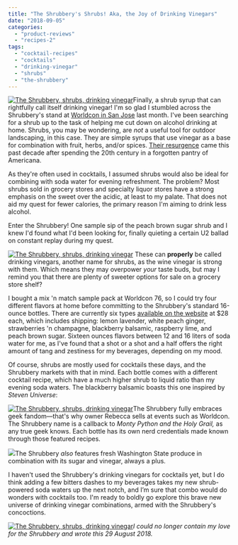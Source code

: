```yaml
---
title: "The Shrubbery's Shrubs! Aka, the Joy of Drinking Vinegars"
date: "2018-09-05"
categories: 
  - "product-reviews"
  - "recipes-2"
tags: 
  - "cocktail-recipes"
  - "cocktails"
  - "drinking-vinegar"
  - "shrubs"
  - "the-shrubbery"
---
```


[![The Shrubbery, shrubs, drinking vinegar](http://s3.amazonaws.com/thegourmez-wpmedia/2018/09/IMG_20180829_134442-491x500.jpg)](http://s3.amazonaws.com/thegourmez-wpmedia/2018/09/IMG_20180829_134442.jpg)Finally, a shrub syrup that can rightfully call itself drinking vinegar! I'm so glad I stumbled across the Shrubbery's stand at [Worldcon in San Jose](https://www.worldcon76.org/) last month. I've been searching for a shrub up to the task of helping me cut down on alcohol drinking at home. Shrubs, you may be wondering, are _not_ a useful tool for outdoor landscaping, in this case. They are simple syrups that use vinegar as a base for combination with fruit, herbs, and/or spices. [Their resurgence](https://www.pastemagazine.com/articles/2016/03/shrub-101-the-historic-cocktail-mixer-is-reborn.html) came this past decade after spending the 20th century in a forgotten pantry of Americana.

As they're often used in cocktails, I assumed shrubs would also be ideal for combining with soda water for evening refreshment. The problem? Most shrubs sold in grocery stores and specialty liquor stores have a strong emphasis on the sweet over the acidic, at least to my palate. That does not aid my quest for fewer calories, the primary reason I'm aiming to drink less alcohol.

Enter the Shrubbery! One sample sip of the peach brown sugar shrub and I knew I'd found what I'd been looking for, finally quieting a certain U2 ballad on constant replay during my quest.

[![The Shrubbery, shrubs, drinking vinegar](http://s3.amazonaws.com/thegourmez-wpmedia/2018/09/IMG_20180829_134511-342x500.jpg)](http://s3.amazonaws.com/thegourmez-wpmedia/2018/09/IMG_20180829_134511.jpg) These can **properly** be called drinking vinegars, another name for shrubs, as the wine vinegar is strong with them. Which means they may overpower _your_ taste buds, but may I remind you that there are plenty of sweeter options for sale on a grocery store shelf?

I bought a mix 'n match sample pack at Worldcon 76, so I could try four different flavors at home before committing to the Shrubbery's standard 16-ounce bottles. There are currently six types [available on the website](https://www.theshrubberyllc.com/store/c1/Featured_Products.html) at $28 each, which includes shipping: lemon lavender, white peach ginger, strawberries 'n champagne, blackberry balsamic, raspberry lime, and peach brown sugar. Sixteen ounces flavors between 12 and 16 liters of soda water for me, as I've found that a shot or a shot and a half offers the right amount of tang and zestiness for my beverages, depending on my mood.

Of course, shrubs are mostly used for cocktails these days, and the Shrubbery markets with that in mind. Each bottle comes with a different cocktail recipe, which have a much higher shrub to liquid ratio than my evening soda waters. The blackberry balsamic boasts this one inspired by _Steven Universe_:

[![The Shrubbery, shrubs, drinking vinegar](http://s3.amazonaws.com/thegourmez-wpmedia/2018/09/IMG_20180820_104925-500x370.jpg)](http://s3.amazonaws.com/thegourmez-wpmedia/2018/09/IMG_20180820_104925.jpg)The Shrubbery fully embraces geek fandom—that's why owner Rebecca sells at events such as Worldcon. The Shrubbery name is a callback to _Monty Python and the Holy Grail,_ as any true geek knows. Each bottle has its own nerd credentials made known through those featured recipes.

[![](http://s3.amazonaws.com/thegourmez-wpmedia/2018/09/IMG_20180820_104940-500x417.jpg)](http://s3.amazonaws.com/thegourmez-wpmedia/2018/09/IMG_20180820_104940.jpg)The Shrubbery _also_ features fresh Washington State produce in combination with its sugar and vinegar, always a plus.

I haven't used the Shrubbery's drinking vinegars for cocktails yet, but I do think adding a few bitters dashes to my beverages takes my new shrub-powered soda waters up the next notch, and I’m sure that combo would do wonders with cocktails too. I'm ready to boldly go explore this brave new universe of drinking vinegar combinations, armed with the Shrubbery's concoctions.

[![The Shrubbery, shrubs, drinking vinegar](http://s3.amazonaws.com/thegourmez-wpmedia/2018/09/IMG_20180829_134917-342x500.jpg)](http://s3.amazonaws.com/thegourmez-wpmedia/2018/09/IMG_20180829_134917.jpg)_I could no longer contain my love for the Shrubbery and wrote this 29 August 2018._
